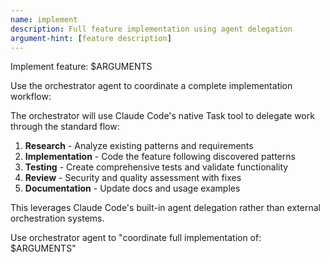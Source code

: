 ```yaml
---
name: implement
description: Full feature implementation using agent delegation
argument-hint: [feature description]
---
```


Implement feature: $ARGUMENTS

Use the orchestrator agent to coordinate a complete implementation workflow:

The orchestrator will use Claude Code's native Task tool to delegate work through the standard flow:
1. **Research** - Analyze existing patterns and requirements
2. **Implementation** - Code the feature following discovered patterns
3. **Testing** - Create comprehensive tests and validate functionality
4. **Review** - Security and quality assessment with fixes
5. **Documentation** - Update docs and usage examples

This leverages Claude Code's built-in agent delegation rather than external orchestration systems.

Use orchestrator agent to "coordinate full implementation of: $ARGUMENTS"